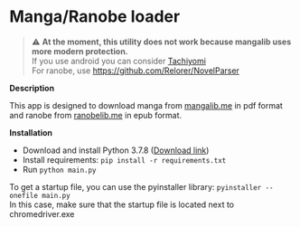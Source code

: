 # Manga/Ranobe loader
> :warning:
**At the moment, this utility does not work because mangalib uses more modern protection.**<br />
If you use android you can consider [Tachiyomi](https://tachiyomi.org/ "Tachiyomi")<br />
For ranobe, use https://github.com/Relorer/NovelParser


**Description**

This app is designed to download manga from [mangalib.me](https://mangalib.me/ "mangalib") in pdf format and ranobe from [ranobelib.me](https://ranobelib.me/ "ranobelib") in epub format.

**Installation**

- Download and install Python 3.7.8 ([Download link](https://www.python.org/downloads/release/python-378/ "Download Python 3.7.8"))
- Install requirements: `pip install -r requirements.txt`
- Run `python main.py`

To get a startup file, you can use the pyinstaller library: `pyinstaller --onefile main.py`  
In this case, make sure that the startup file is located next to chromedriver.exe
